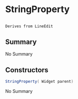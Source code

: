 # StringProperty

## 
```c#
Derives from LineEdit
```

## Summary

No Summary
## Constructors

```c#
StringProperty( Widget parent) 
```
No Summary
